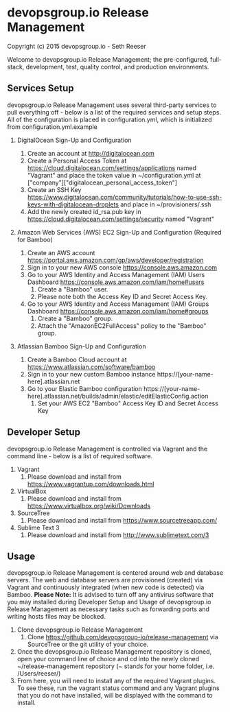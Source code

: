 # devopsgroup.io Release Management #

Copyright (c) 2015 devopsgroup.io - Seth Reeser

Welcome to devopsgroup.io Release Management; the pre-configured, full-stack, development, test, quality control, and production environments.

## Services Setup ##

devopsgroup.io Release Management uses several third-party services to pull everything off - below is a list of the required services and setup steps. All of the configuration is placed in configuration.yml, which is initialized from configuration.yml.example

1. DigitalOcean Sign-Up and Configuration
    1. Create an account at http://digitalocean.com
    2. Create a Personal Access Token at https://cloud.digitalocean.com/settings/applications named "Vagrant" and place the token value in ~/configuration.yml at ["company"]["digitalocean_personal_access_token"] 
    3. Create an SSH Key https://www.digitalocean.com/community/tutorials/how-to-use-ssh-keys-with-digitalocean-droplets and place in ~/provisioners/.ssh
    4. Add the newly created id_rsa.pub key in https://cloud.digitalocean.com/settings/security named "Vagrant"

3. Amazon Web Services (AWS) EC2 Sign-Up and Configuration (Required for Bamboo)
    1. Create an AWS account https://portal.aws.amazon.com/gp/aws/developer/registration
    2. Sign in to your new AWS console https://console.aws.amazon.com
    3. Go to your AWS Identity and Access Management (IAM) Users Dashboard https://console.aws.amazon.com/iam/home#users
        1. Create a "Bamboo" user.
        2. Please note both the Access Key ID and Secret Access Key.
    4. Go to your AWS Identity and Access Management (IAM) Groups Dashboard https://console.aws.amazon.com/iam/home#groups
        1. Create a "Bamboo" group.
        2. Attach the "AmazonEC2FullAccess" policy to the "Bamboo" group.

2. Atlassian Bamboo Sign-Up and Configuration
    1. Create a Bamboo Cloud account at https://www.atlassian.com/software/bamboo
    2. Sign in to your new custom Bamboo instance https://[your-name-here].atlassian.net
    3. Go to your Elastic Bamboo configuration https://[your-name-here].atlassian.net/builds/admin/elastic/editElasticConfig.action
        1. Set your AWS EC2 "Bamboo" Access Key ID and Secret Access Key

## Developer Setup ##

devopsgroup.io Release Management is controlled via Vagrant and the command line - below is a list of required software.

1. Vagrant
    1. Please download and install from https://www.vagrantup.com/downloads.html
2. VirtualBox
    1. Please download and install from https://www.virtualbox.org/wiki/Downloads
3. SourceTree
    1. Please download and install from https://www.sourcetreeapp.com/
4. Sublime Text 3
    1. Please download and install from http://www.sublimetext.com/3

## Usage ##

devopsgroup.io Release Management is centered around web and database servers. The web and database servers are provisioned (created) via Vagrant and continuously integrated (when new code is detected) via Bamboo. **Please Note:** It is advised to turn off any antivirus software that you may installed during Developer Setup and Usage of devopsgroup.io Release Management as necessary tasks such as forwarding ports and writing hosts files may be blocked.

1. Clone devopsgroup.io Release Management
    1. Clone https://github.com/devopsgroup-io/release-management via SourceTree or the git utility of your choice.
2. Once the devopsgroup.io Release Management repository is cloned, open your command line of choice and cd into the newly cloned ~/release-management repository (~ stands for your home folder, i.e. /Users/reeser/)
3. From here, you will need to install any of the required Vagrant plugins. To see these, run the vagrant status command and any Vagrant plugins that you do not have installed, will be displayed with the command to install.
